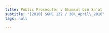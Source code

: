 ```yaml
---
title: Public Prosecutor v Shamsul bin Sa’at
subtitle: "[2010] SGHC 132 / 30\_April\_2010"
tags: null

---
```


